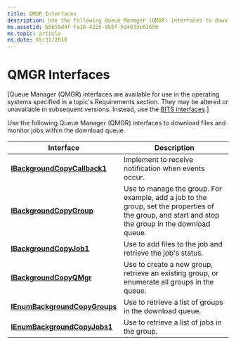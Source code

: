 ```yaml
---
title: QMGR Interfaces
description: Use the following Queue Manager (QMGR) interfaces to download files and monitor jobs within the download queue.
ms.assetid: b5b59d4f-fa18-4225-8b6f-5d4033c61650
ms.topic: article
ms.date: 05/31/2018
---
```


# QMGR Interfaces

\[Queue Manager (QMGR) interfaces are available for use in the operating systems specified in a topic's Requirements section. They may be altered or unavailable in subsequent versions. Instead, use the [BITS interfaces](bits-interfaces.md).\]

Use the following Queue Manager (QMGR) interfaces to download files and monitor jobs within the download queue.



| Interface                                                                 | Description                                                                                                                                                   |
|---------------------------------------------------------------------------|---------------------------------------------------------------------------------------------------------------------------------------------------------------|
| [**IBackgroundCopyCallback1**](/windows/desktop/api/Qmgr/nn-qmgr-ibackgroundcopycallback1)<br/>   | Implement to receive notification when events occur.<br/>                                                                                               |
| [**IBackgroundCopyGroup**](/windows/desktop/api/Qmgr/nn-qmgr-ibackgroundcopygroup)<br/>           | Use to manage the group. For example, add a job to the group, set the properties of the group, and start and stop the group in the download queue.<br/> |
| [**IBackgroundCopyJob1**](/windows/desktop/api/Qmgr/nn-qmgr-ibackgroundcopyjob1)<br/>             | Use to add files to the job and retrieve the job's status.<br/>                                                                                         |
| [**IBackgroundCopyQMgr**](/windows/desktop/api/Qmgr/nn-qmgr-ibackgroundcopyqmgr)<br/>             | Use to create a new group, retrieve an existing group, or enumerate all groups in the queue.<br/>                                                       |
| [**IEnumBackgroundCopyGroups**](/windows/desktop/api/Qmgr/nn-qmgr-ienumbackgroundcopygroups)<br/> | Use to retrieve a list of groups in the download queue.<br/>                                                                                            |
| [**IEnumBackgroundCopyJobs1**](/windows/desktop/api/Qmgr/nn-qmgr-ienumbackgroundcopyjobs1)<br/>   | Use to retrieve a list of jobs in the group.<br/>                                                                                                       |



 

 

 





